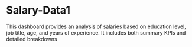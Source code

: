 # Salary-Data1
This dashboard provides an analysis of salaries based on education level, job title, age, and years of experience. It includes both summary KPIs and detailed breakdowns
